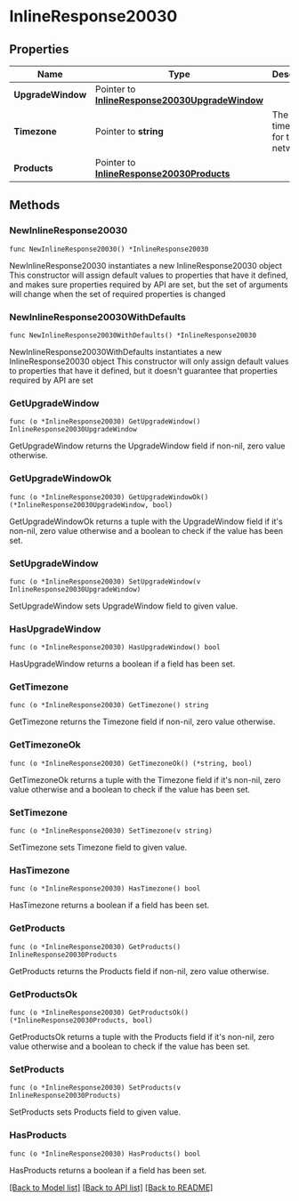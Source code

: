 # InlineResponse20030

## Properties

Name | Type | Description | Notes
------------ | ------------- | ------------- | -------------
**UpgradeWindow** | Pointer to [**InlineResponse20030UpgradeWindow**](InlineResponse20030UpgradeWindow.md) |  | [optional] 
**Timezone** | Pointer to **string** | The timezone for the network | [optional] 
**Products** | Pointer to [**InlineResponse20030Products**](InlineResponse20030Products.md) |  | [optional] 

## Methods

### NewInlineResponse20030

`func NewInlineResponse20030() *InlineResponse20030`

NewInlineResponse20030 instantiates a new InlineResponse20030 object
This constructor will assign default values to properties that have it defined,
and makes sure properties required by API are set, but the set of arguments
will change when the set of required properties is changed

### NewInlineResponse20030WithDefaults

`func NewInlineResponse20030WithDefaults() *InlineResponse20030`

NewInlineResponse20030WithDefaults instantiates a new InlineResponse20030 object
This constructor will only assign default values to properties that have it defined,
but it doesn't guarantee that properties required by API are set

### GetUpgradeWindow

`func (o *InlineResponse20030) GetUpgradeWindow() InlineResponse20030UpgradeWindow`

GetUpgradeWindow returns the UpgradeWindow field if non-nil, zero value otherwise.

### GetUpgradeWindowOk

`func (o *InlineResponse20030) GetUpgradeWindowOk() (*InlineResponse20030UpgradeWindow, bool)`

GetUpgradeWindowOk returns a tuple with the UpgradeWindow field if it's non-nil, zero value otherwise
and a boolean to check if the value has been set.

### SetUpgradeWindow

`func (o *InlineResponse20030) SetUpgradeWindow(v InlineResponse20030UpgradeWindow)`

SetUpgradeWindow sets UpgradeWindow field to given value.

### HasUpgradeWindow

`func (o *InlineResponse20030) HasUpgradeWindow() bool`

HasUpgradeWindow returns a boolean if a field has been set.

### GetTimezone

`func (o *InlineResponse20030) GetTimezone() string`

GetTimezone returns the Timezone field if non-nil, zero value otherwise.

### GetTimezoneOk

`func (o *InlineResponse20030) GetTimezoneOk() (*string, bool)`

GetTimezoneOk returns a tuple with the Timezone field if it's non-nil, zero value otherwise
and a boolean to check if the value has been set.

### SetTimezone

`func (o *InlineResponse20030) SetTimezone(v string)`

SetTimezone sets Timezone field to given value.

### HasTimezone

`func (o *InlineResponse20030) HasTimezone() bool`

HasTimezone returns a boolean if a field has been set.

### GetProducts

`func (o *InlineResponse20030) GetProducts() InlineResponse20030Products`

GetProducts returns the Products field if non-nil, zero value otherwise.

### GetProductsOk

`func (o *InlineResponse20030) GetProductsOk() (*InlineResponse20030Products, bool)`

GetProductsOk returns a tuple with the Products field if it's non-nil, zero value otherwise
and a boolean to check if the value has been set.

### SetProducts

`func (o *InlineResponse20030) SetProducts(v InlineResponse20030Products)`

SetProducts sets Products field to given value.

### HasProducts

`func (o *InlineResponse20030) HasProducts() bool`

HasProducts returns a boolean if a field has been set.


[[Back to Model list]](../README.md#documentation-for-models) [[Back to API list]](../README.md#documentation-for-api-endpoints) [[Back to README]](../README.md)


